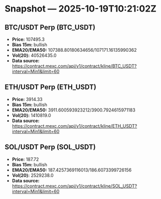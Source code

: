 # Snapshot — 2025-10-19T10:21:02Z

## BTC/USDT Perp (BTC_USDT)
- **Price:** 107495.3
- **Bias 15m:** bullish
- **EMA20/EMA50:** 107388.80180634656/107171.16135990362
- **Vol(20):** 40526435.0
- **Data source:** https://contract.mexc.com/api/v1/contract/kline/BTC_USDT?interval=Min1&limit=60

## ETH/USDT Perp (ETH_USDT)
- **Price:** 3914.33
- **Bias 15m:** bullish
- **EMA20/EMA50:** 3911.600593923212/3900.7924615971183
- **Vol(20):** 1410819.0
- **Data source:** https://contract.mexc.com/api/v1/contract/kline/ETH_USDT?interval=Min1&limit=60

## SOL/USDT Perp (SOL_USDT)
- **Price:** 187.72
- **Bias 15m:** bullish
- **EMA20/EMA50:** 187.4257369116013/186.6073399726156
- **Vol(20):** 2529238.0
- **Data source:** https://contract.mexc.com/api/v1/contract/kline/SOL_USDT?interval=Min1&limit=60
